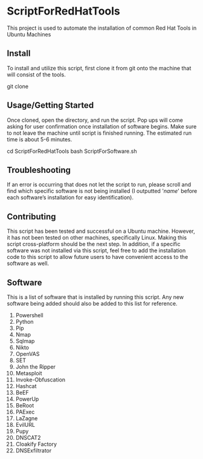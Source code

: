 # ScriptForRedHatTools

This project is used to automate the installation of common Red Hat Tools in Ubuntu Machines

## Install

To install and utilize this script, first clone it from git onto the machine that will consist of the tools. 

git clone <link>

## Usage/Getting Started

Once cloned, open the directory, and run the script. Pop ups will come asking for user confirmation once installation of software begins. Make sure to not leave the machine until script is finished running. The estimated run time is about 5-6 minutes. 

cd ScriptForRedHatTools
bash ScriptForSoftware.sh

## Troubleshooting

If an error is occurring that does not let the script to run, please scroll and find which specific software is not being installed (I outputted '*name*' before each software’s installation for easy identification).

## Contributing

This script has been tested and successful on a Ubuntu machine. However, it has not been tested on other machines, specifically Linux. Making this script cross-platform should be the next step. In addition, if a specific software was not installed via this script, feel free to add the installation code to this script to allow future users to have convenient access to the software as well. 

## Software

This is a list of software that is installed by running this script. Any new software being added should also be added to this list for reference.

1.	Powershell
2.	Python
3.	Pip
4.	Nmap
5.	Sqlmap
6.	Nikto
7.	OpenVAS
8.	SET
9.	John the Ripper
10.	Metasploit
11.	Invoke-Obfuscation
12.	Hashcat
13.	BeEF
14.	PowerUp
15.	BeRoot
16.	PAExec
17.	LaZagne
18.	EvilURL
19.	Pupy
20.	DNSCAT2
21.	Cloakify Factory
22.	DNSExfiltrator
